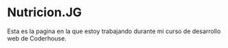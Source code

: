 # Nutricion.JG
Esta es la pagina en la que estoy trabajando durante mi curso de desarrollo web de Coderhouse. 
